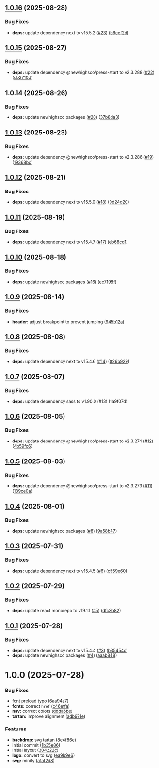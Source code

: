 ## [1.0.16](https://github.com/newhighsco/scottishsummit.com/compare/v1.0.15...v1.0.16) (2025-08-28)


### Bug Fixes

* **deps:** update dependency next to v15.5.2 ([#23](https://github.com/newhighsco/scottishsummit.com/issues/23)) ([b6cef2d](https://github.com/newhighsco/scottishsummit.com/commit/b6cef2d98267f03d43c4bb2b3e0b352bc9b112b2))

## [1.0.15](https://github.com/newhighsco/scottishsummit.com/compare/v1.0.14...v1.0.15) (2025-08-27)


### Bug Fixes

* **deps:** update dependency @newhighsco/press-start to v2.3.288 ([#22](https://github.com/newhighsco/scottishsummit.com/issues/22)) ([db2710d](https://github.com/newhighsco/scottishsummit.com/commit/db2710d22b38e52de9f8249fefb7a5f7bd60a284))

## [1.0.14](https://github.com/newhighsco/scottishsummit.com/compare/v1.0.13...v1.0.14) (2025-08-26)


### Bug Fixes

* **deps:** update newhighsco packages ([#20](https://github.com/newhighsco/scottishsummit.com/issues/20)) ([37b8da3](https://github.com/newhighsco/scottishsummit.com/commit/37b8da3766cebdd901c0995c469cdf994a058fb6))

## [1.0.13](https://github.com/newhighsco/scottishsummit.com/compare/v1.0.12...v1.0.13) (2025-08-23)


### Bug Fixes

* **deps:** update dependency @newhighsco/press-start to v2.3.286 ([#19](https://github.com/newhighsco/scottishsummit.com/issues/19)) ([19368bc](https://github.com/newhighsco/scottishsummit.com/commit/19368bc636738fa7230f5da847d8686e971935a9))

## [1.0.12](https://github.com/newhighsco/scottishsummit.com/compare/v1.0.11...v1.0.12) (2025-08-21)


### Bug Fixes

* **deps:** update dependency next to v15.5.0 ([#18](https://github.com/newhighsco/scottishsummit.com/issues/18)) ([0d24d20](https://github.com/newhighsco/scottishsummit.com/commit/0d24d208538a2b6afc21763664d929f161778733))

## [1.0.11](https://github.com/newhighsco/scottishsummit.com/compare/v1.0.10...v1.0.11) (2025-08-19)


### Bug Fixes

* **deps:** update dependency next to v15.4.7 ([#17](https://github.com/newhighsco/scottishsummit.com/issues/17)) ([eb68cd1](https://github.com/newhighsco/scottishsummit.com/commit/eb68cd15e1325dfdfdbaeec62d9eb05ae28af21c))

## [1.0.10](https://github.com/newhighsco/scottishsummit.com/compare/v1.0.9...v1.0.10) (2025-08-18)


### Bug Fixes

* **deps:** update newhighsco packages ([#16](https://github.com/newhighsco/scottishsummit.com/issues/16)) ([ec7198f](https://github.com/newhighsco/scottishsummit.com/commit/ec7198f7e0e6852f45357df72c38e1d8f417913a))

## [1.0.9](https://github.com/newhighsco/scottishsummit.com/compare/v1.0.8...v1.0.9) (2025-08-14)


### Bug Fixes

* **header:** adjust breakpoint to prevent jumping ([945b12a](https://github.com/newhighsco/scottishsummit.com/commit/945b12a4da87788eef43275225f40e52c8a64ed3))

## [1.0.8](https://github.com/newhighsco/scottishsummit.com/compare/v1.0.7...v1.0.8) (2025-08-08)


### Bug Fixes

* **deps:** update dependency next to v15.4.6 ([#14](https://github.com/newhighsco/scottishsummit.com/issues/14)) ([026b929](https://github.com/newhighsco/scottishsummit.com/commit/026b929d5248cddb6ae2a5ab7f6da5f3092b49fa))

## [1.0.7](https://github.com/newhighsco/scottishsummit.com/compare/v1.0.6...v1.0.7) (2025-08-07)


### Bug Fixes

* **deps:** update dependency sass to v1.90.0 ([#13](https://github.com/newhighsco/scottishsummit.com/issues/13)) ([1a9f07d](https://github.com/newhighsco/scottishsummit.com/commit/1a9f07d73682be8a2d9c14f20e9ca1f2effe5fb7))

## [1.0.6](https://github.com/newhighsco/scottishsummit.com/compare/v1.0.5...v1.0.6) (2025-08-05)


### Bug Fixes

* **deps:** update dependency @newhighsco/press-start to v2.3.274 ([#12](https://github.com/newhighsco/scottishsummit.com/issues/12)) ([4b59fc6](https://github.com/newhighsco/scottishsummit.com/commit/4b59fc6971b58296ea2850ae725ca9c5e3928672))

## [1.0.5](https://github.com/newhighsco/scottishsummit.com/compare/v1.0.4...v1.0.5) (2025-08-03)


### Bug Fixes

* **deps:** update dependency @newhighsco/press-start to v2.3.273 ([#11](https://github.com/newhighsco/scottishsummit.com/issues/11)) ([189ce0a](https://github.com/newhighsco/scottishsummit.com/commit/189ce0a09c64b308c3f63eb1083070a1bb19d731))

## [1.0.4](https://github.com/newhighsco/scottishsummit.com/compare/v1.0.3...v1.0.4) (2025-08-01)


### Bug Fixes

* **deps:** update newhighsco packages ([#8](https://github.com/newhighsco/scottishsummit.com/issues/8)) ([9a58b47](https://github.com/newhighsco/scottishsummit.com/commit/9a58b477f0dea82994feca71d5e3bd926e6f6f02))

## [1.0.3](https://github.com/newhighsco/scottishsummit.com/compare/v1.0.2...v1.0.3) (2025-07-31)


### Bug Fixes

* **deps:** update dependency next to v15.4.5 ([#6](https://github.com/newhighsco/scottishsummit.com/issues/6)) ([c559e60](https://github.com/newhighsco/scottishsummit.com/commit/c559e60d3ae7b8b09e80b4d0f7543f93d607d13a))

## [1.0.2](https://github.com/newhighsco/scottishsummit.com/compare/v1.0.1...v1.0.2) (2025-07-29)


### Bug Fixes

* **deps:** update react monorepo to v19.1.1 ([#5](https://github.com/newhighsco/scottishsummit.com/issues/5)) ([dfc3b82](https://github.com/newhighsco/scottishsummit.com/commit/dfc3b828e334579777d85ccf72049c04b33c9a12))

## [1.0.1](https://github.com/newhighsco/scottishsummit.com/compare/v1.0.0...v1.0.1) (2025-07-28)


### Bug Fixes

* **deps:** update dependency next to v15.4.4 ([#3](https://github.com/newhighsco/scottishsummit.com/issues/3)) ([b35454c](https://github.com/newhighsco/scottishsummit.com/commit/b35454c1eb7b25887aa34e6e5c005313ea497473))
* **deps:** update newhighsco packages ([#4](https://github.com/newhighsco/scottishsummit.com/issues/4)) ([aaab848](https://github.com/newhighsco/scottishsummit.com/commit/aaab8480b1601337b1e5b840bcf1d18a57e910b8))

# 1.0.0 (2025-07-28)


### Bug Fixes

* font preload typo ([6aa94a7](https://github.com/newhighsco/scottishsummit.com/commit/6aa94a7d78d1e825cbe07c5bf910b3cddd8a5edc))
* **fonts:** correct `href` ([c46effa](https://github.com/newhighsco/scottishsummit.com/commit/c46effa6f4b09ce567f9ad3195c9c09a41b1ac66))
* **nav:** correct colors ([ddda6be](https://github.com/newhighsco/scottishsummit.com/commit/ddda6bef1efacf20195587101b0562f97bb29dbd))
* **tartan:** improve alignment ([adb971e](https://github.com/newhighsco/scottishsummit.com/commit/adb971e7d19d1a672e9f104c1defe959170cd2d9))


### Features

* **backdrop:** svg tartan ([8e4f86e](https://github.com/newhighsco/scottishsummit.com/commit/8e4f86eea7b0d4e0dc2e4c6f121a8a0ea574f57d))
* initial commit ([1b35e86](https://github.com/newhighsco/scottishsummit.com/commit/1b35e86138add8bb968cff411cb7c139ddd80210))
* initial layout ([304222c](https://github.com/newhighsco/scottishsummit.com/commit/304222c0d73edf8eeb79b8b7a4b36c5f9d14f322))
* **logo:** convert to svg ([ea9b9e6](https://github.com/newhighsco/scottishsummit.com/commit/ea9b9e6d518722db1b629c181ee678ae48696718))
* **svg:** minify ([a1af2d8](https://github.com/newhighsco/scottishsummit.com/commit/a1af2d8a2d7491869c15ffbe05e6eec7b7fed0ec))
